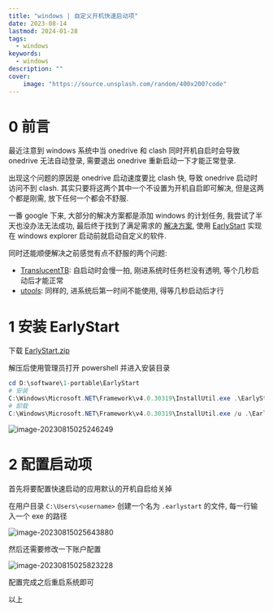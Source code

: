 ```yaml
---
title: "windows | 自定义开机快速启动项" 
date: 2023-08-14
lastmod: 2024-01-28
tags:
  - windows
keywords:
  - windows
description: ""
cover:
    image: "https://source.unsplash.com/random/400x200?code"
---
```


# 0 前言

最近注意到 windows 系统中当 onedrive 和 clash 同时开机自启时会导致 onedrive 无法自动登录, 需要退出 onedrive 重新启动一下才能正常登录.

出现这个问题的原因是 onedrive 启动速度要比 clash 快, 导致 onedrive 启动时访问不到 clash. 其实只要将这两个其中一个不设置为开机自启即可解决, 但是这两个都是刚需, 放下任何一个都会不舒服.

一番 google 下来, 大部分的解决方案都是添加 windows 的计划任务, 我尝试了半天也没办法无法成功, 最后终于找到了满足需求的 [解决方案](https://meta.appinn.net/t/topic/13337/2), 使用 [EarlyStart](https://github.com/sylveon/EarlyStart) 实现在 windows explorer 启动前就启动自定义的软件.

同时还能顺便解决之前感觉有点不舒服的两个问题:

- [TranslucentTB](https://github.com/TranslucentTB/TranslucentTB): 自启动时会慢一拍, 刚进系统时任务栏没有透明, 等个几秒启动后才能正常
- [utools](https://www.u.tools/): 同样的, 进系统后第一时间不能使用, 得等几秒启动后才行

# 1 安装 EarlyStart

下载 [EarlyStart.zip](https://github.com/sylveon/EarlyStart/releases/download/1.0.0/EarlyStart.zip)

解压后使用管理员打开 powershell 并进入安装目录

```powershell
cd D:\software\1-portable\EarlyStart
# 安装
C:\Windows\Microsoft.NET\Framework\v4.0.30319\InstallUtil.exe .\EarlyStart.exe
# 卸载
C:\Windows\Microsoft.NET\Framework\v4.0.30319\InstallUtil.exe /u .\EarlyStart.exe
```

![image-20230815025246249](https://image.lvbibir.cn/blog/image-20230815025246249.png)

# 2 配置启动项

首先将要配置快速启动的应用默认的开机自启给关掉

在用户目录 `C:\Users\<username>` 创建一个名为 `.earlystart` 的文件, 每一行输入一个 exe 的路径

![image-20230815025643880](https://image.lvbibir.cn/blog/image-20230815025643880.png)

然后还需要修改一下账户配置

![image-20230815025823228](https://image.lvbibir.cn/blog/image-20230815025823228.png)

配置完成之后重启系统即可

以上
